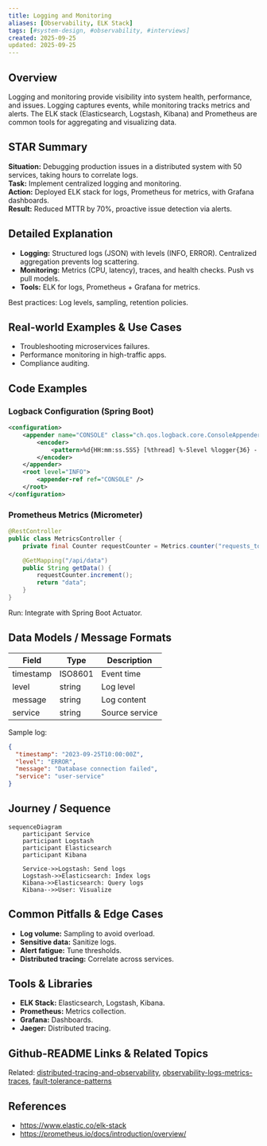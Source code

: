 ```yaml
---
title: Logging and Monitoring
aliases: [Observability, ELK Stack]
tags: [#system-design, #observability, #interviews]
created: 2025-09-25
updated: 2025-09-25
---
```


## Overview
Logging and monitoring provide visibility into system health, performance, and issues. Logging captures events, while monitoring tracks metrics and alerts. The ELK stack (Elasticsearch, Logstash, Kibana) and Prometheus are common tools for aggregating and visualizing data.

## STAR Summary
**Situation:** Debugging production issues in a distributed system with 50 services, taking hours to correlate logs.  
**Task:** Implement centralized logging and monitoring.  
**Action:** Deployed ELK stack for logs, Prometheus for metrics, with Grafana dashboards.  
**Result:** Reduced MTTR by 70%, proactive issue detection via alerts.

## Detailed Explanation
- **Logging:** Structured logs (JSON) with levels (INFO, ERROR). Centralized aggregation prevents log scattering.
- **Monitoring:** Metrics (CPU, latency), traces, and health checks. Push vs pull models.
- **Tools:** ELK for logs, Prometheus + Grafana for metrics.

Best practices: Log levels, sampling, retention policies.

## Real-world Examples & Use Cases
- Troubleshooting microservices failures.
- Performance monitoring in high-traffic apps.
- Compliance auditing.

## Code Examples
### Logback Configuration (Spring Boot)
```xml
<configuration>
    <appender name="CONSOLE" class="ch.qos.logback.core.ConsoleAppender">
        <encoder>
            <pattern>%d{HH:mm:ss.SSS} [%thread] %-5level %logger{36} - %msg%n</pattern>
        </encoder>
    </appender>
    <root level="INFO">
        <appender-ref ref="CONSOLE" />
    </root>
</configuration>
```

### Prometheus Metrics (Micrometer)
```java
@RestController
public class MetricsController {
    private final Counter requestCounter = Metrics.counter("requests_total");

    @GetMapping("/api/data")
    public String getData() {
        requestCounter.increment();
        return "data";
    }
}
```

Run: Integrate with Spring Boot Actuator.

## Data Models / Message Formats
| Field | Type | Description |
|-------|------|-------------|
| timestamp | ISO8601 | Event time |
| level | string | Log level |
| message | string | Log content |
| service | string | Source service |

Sample log:
```json
{
  "timestamp": "2023-09-25T10:00:00Z",
  "level": "ERROR",
  "message": "Database connection failed",
  "service": "user-service"
}
```

## Journey / Sequence
```mermaid
sequenceDiagram
    participant Service
    participant Logstash
    participant Elasticsearch
    participant Kibana

    Service->>Logstash: Send logs
    Logstash->>Elasticsearch: Index logs
    Kibana->>Elasticsearch: Query logs
    Kibana-->>User: Visualize
```

## Common Pitfalls & Edge Cases
- **Log volume:** Sampling to avoid overload.
- **Sensitive data:** Sanitize logs.
- **Alert fatigue:** Tune thresholds.
- **Distributed tracing:** Correlate across services.

## Tools & Libraries
- **ELK Stack:** Elasticsearch, Logstash, Kibana.
- **Prometheus:** Metrics collection.
- **Grafana:** Dashboards.
- **Jaeger:** Distributed tracing.

## Github-README Links & Related Topics
Related: [distributed-tracing-and-observability](../distributed-tracing-and-observability/), [observability-logs-metrics-traces](../observability-logs-metrics-traces/), [fault-tolerance-patterns](../fault-tolerance-patterns/)

## References
- https://www.elastic.co/elk-stack
- https://prometheus.io/docs/introduction/overview/